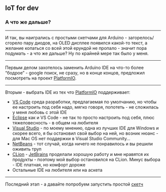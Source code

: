 ## IoT for dev
### А что же дальше? 

---
И так, вы наигрались с простыми скетчами для Arduino - загорелось/сгорело пару диодов, на OLED дисплее появился какой-то текст, а желание копаться со всей этой ерундой не пропало - значит пора подумать - а что же дальше? Ну по крайней мере так было у меня.

---
Первым делом захотелось заменить Arduino IDE на что-то более “бодрое” - google поиск, не сразу, но в конце концов, предложил посмотреть на проект [PlatformIO](https://platformio.org/).

---
Вторым - выбрать IDE из тех что [PlatformIO](https://platformio.org/) поддерживает:
* [VS Code](https://code.visualstudio.com/) среда разработки, предлагаемая по умолчанию, но чтобы ее настроить под себя надо, мягко говоря, попотеть - не сложилась у меня любовь с этой IDE
* [Eclipse](https://www.eclipse.org/cdt/) как и VS Code - не так то просто настроить под себя, плюс тяжеловесность - в общем на любителя
* [Visual Studio](https://visualstudio.microsoft.com/ru/free-developer-offers/) - по моему мнению, одна из лучших IDE для Windows и скорее всего, я бы остановил свой выбор на ней, но возник нюанс - для Mac OS нет поддержки в Visual Studio Community…
* [NetBeans](https://netbeans.apache.org/) - тот случай, когда ничего не понравилось и вы решили оживить труп
* [CLion](https://www.jetbrains.com/clion/) - [JetBrains](https://www.jetbrains.com/) проделали хорошую работу и мне нравятся их продукты - поэтому мой выбор остановился на CLion. Минус выбора - IDE платная, но комфорт дороже
* Остальные IDE на любителя или на аскета

---
Последний этап - а давайте попробуем запустить простой [скетч](https://github.com/darvik80/darvik80.github.io/tree/master/source/arduino-uno-first-project)


